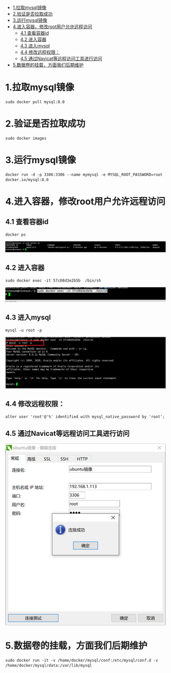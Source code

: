 <!-- TOC -->

- [1.拉取mysql镜像](#1拉取mysql镜像)
- [2.验证是否拉取成功](#2验证是否拉取成功)
- [3.运行mysql镜像](#3运行mysql镜像)
- [4.进入容器，修改root用户允许远程访问](#4进入容器修改root用户允许远程访问)
  - [4.1 查看容器id](#41-查看容器id)
  - [4.2 进入容器](#42-进入容器)
  - [4.3 进入mysql](#43-进入mysql)
  - [4.4 修改远程权限：](#44-修改远程权限)
  - [4.5 通过Navicat等远程访问工具进行访问](#45-通过navicat等远程访问工具进行访问)
- [5.数据卷的挂载，方面我们后期维护](#5数据卷的挂载方面我们后期维护)

<!-- /TOC -->
# 1.拉取mysql镜像
```
sudo docker pull mysql:8.0
```
# 2.验证是否拉取成功
```
sudo docker images
```
# 3.运行mysql镜像
```
docker run -d -p 3306:3306 --name mymysql -e MYSQL_ROOT_PASSWORD=root  docker.io/mysql:8.0
```
# 4.进入容器，修改root用户允许远程访问
## 4.1 查看容器id
```
docker ps
```
![](1.png)
## 4.2 进入容器
```
sudo docker exec -it 57c08d3e2b5b  /bin/sh
```
![](2.png)
## 4.3 进入mysql
``` 
mysql -u root -p
```
![](3.png)
## 4.4 修改远程权限：
```
alter user 'root'@'%' identified with mysql_native_password by 'root';
```
## 4.5 通过Navicat等远程访问工具进行访问
![](4.png)
# 5.数据卷的挂载，方面我们后期维护
```
sudo docker run -it -v /home/docker/mysql/conf:/etc/mysql/conf.d -v /home/docker/mysql/data:/var/lib/mysql
```
